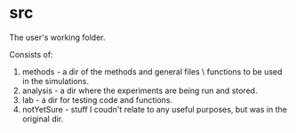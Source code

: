 # src

The user's working folder.

Consists of:
1. methods - a dir of the methods and general files \ functions to be used in the simulations.
2. analysis - a dir where the experiments are being run and stored.
3. lab - a dir for testing code and functions.
4. notYetSure - stuff I coudn't relate to any useful purposes, but was in the original dir.
